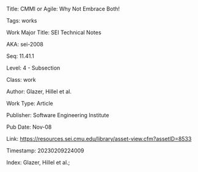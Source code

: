 Title:  CMMI or Agile: Why Not Embrace Both!

Tags:   works

Work Major Title: SEI Technical Notes

AKA:    sei-2008

Seq:    11.41.1

Level:  4 - Subsection

Class:  work

Author: Glazer, Hillel et al.

Work Type: Article

Publisher: Software Engineering Institute

Pub Date: Nov-08

Link:   https://resources.sei.cmu.edu/library/asset-view.cfm?assetID=8533

Timestamp: 20230209224009

Index:  Glazer, Hillel et al.; 
